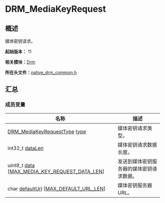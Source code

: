 # DRM_MediaKeyRequest


## 概述

媒体密钥请求。

**起始版本：** 11

**相关模块：**[Drm](_drm.md)

**所在头文件：**[native_drm_common.h](native__drm__common_8h.md)


## 汇总


### 成员变量

| 名称 | 描述 | 
| -------- | -------- |
| [DRM_MediaKeyRequestType](_drm.md#drm_mediakeyrequesttype) [type](_drm.md#type-22) | 媒体密钥请求类型。 | 
| int32_t [dataLen](_drm.md#datalen-12) | 媒体密钥请求数据长度。 | 
| uint8_t [data](_drm.md#data-12) [[MAX_MEDIA_KEY_REQUEST_DATA_LEN](_drm.md#max_media_key_request_data_len)] | 发送到媒体密钥服务器的媒体密钥请求数据。 | 
| char [defaultUrl](_drm.md#defaulturl) [[MAX_DEFAULT_URL_LEN](_drm.md#max_default_url_len)] | 媒体密钥服务器URL。 | 
